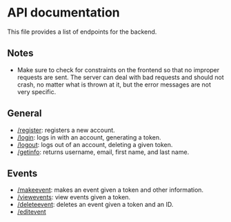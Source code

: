 # API documentation
This file provides a list of endpoints for the backend.

## Notes
* Make sure to check for constraints on the frontend so that no improper requests are sent. The server can deal with bad requests and should not crash, no matter what is thrown at it, but the error messages are not very specific.

## General
* [/register](register.md): registers a new account.
* [/login](login.md): logs in with an account, generating a token.
* [/logout](logout.md): logs out of an account, deleting a given token.
* [/getinfo](getinfo.md): returns username, email, first name, and last name.

## Events
* [/makeevent](makeevent.md): makes an event given a token and other information.
* [/viewevents](viewevents.md): view events given a token.
* [/deleteevent](deleteevent.md): deletes an event given a token and an ID.
* [/editevent](editevent.md)
